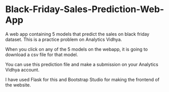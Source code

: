 # Black-Friday-Sales-Prediction-Web-App
A web app containing 5 models that predict the sales on black friday dataset. This is a practice problem on Analytics Vidhya.


When you click on any of the 5 models on the  webapp, it is going to download a csv file for that model.

You can use this prediction file and make a submission on your Analytics Vidhya account.

I have used Flask for this and Bootstrap Studio for making the frontend of the website.




